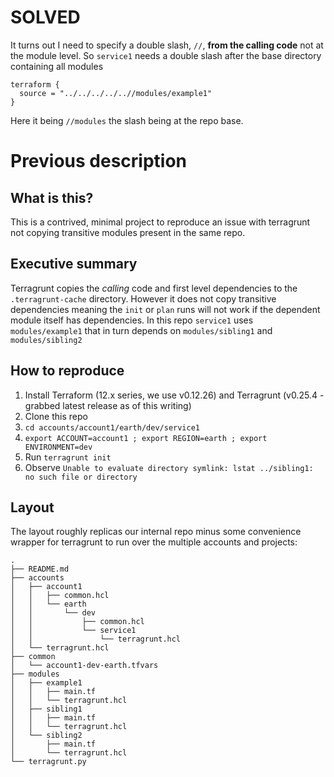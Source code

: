 # SOLVED

It turns out I need to specify a double slash, `//`, **from the calling code** not at the module level. So `service1`
needs a double slash after the base directory containing all modules

```
terraform {
  source = "../../../../..//modules/example1"
}
```

Here it being `//modules` the slash being at the repo base.

# Previous description

## What is this?

This is a contrived, minimal project to reproduce an issue with terragrunt not copying transitive modules present in the
same repo.

## Executive summary

Terragrunt copies the _calling_ code and first level dependencies to the `.terragrunt-cache` directory. However it does
not copy transitive dependencies meaning the `init` or `plan` runs will not work if the dependent module itself has
dependencies. In this repo `service1` uses `modules/example1` that in turn depends on `modules/sibling1` and `modules/sibling2`

## How to reproduce

1. Install Terraform (12.x series, we use v0.12.26) and Terragrunt (v0.25.4 - grabbed latest release as of this writing)
2. Clone this repo
3. `cd accounts/account1/earth/dev/service1`
4. `export ACCOUNT=account1 ; export REGION=earth ; export ENVIRONMENT=dev`
5. Run `terragrunt init`
6. Observe `Unable to evaluate directory symlink: lstat ../sibling1: no such file or directory`

## Layout

The layout roughly replicas our internal repo minus some convenience wrapper for terragrunt to run over the multiple
accounts and projects:

```
.
├── README.md
├── accounts
│   ├── account1
│   │   ├── common.hcl
│   │   └── earth
│   │       └── dev
│   │           ├── common.hcl
│   │           └── service1
│   │               └── terragrunt.hcl
│   └── terragrunt.hcl
├── common
│   └── account1-dev-earth.tfvars
├── modules
│   ├── example1
│   │   ├── main.tf
│   │   └── terragrunt.hcl
│   ├── sibling1
│   │   ├── main.tf
│   │   └── terragrunt.hcl
│   └── sibling2
│       ├── main.tf
│       └── terragrunt.hcl
└── terragrunt.py
```
